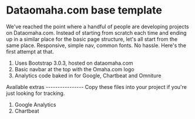 Dataomaha.com base template
===========================
We've reached the point where a handful of people are developing projects on Dataomaha.com. 
Instead of starting from scratch each time and ending up in a similar place for the basic page structure, let's all start from the same place.
Responsive, simple nav, common fonts. No hassle.
Here's the first attempt at that.
<ol>
<li>Uses Bootstrap 3.0.3, hosted on dataomaha.com</li>
<li>Basic navbar at the top with the Omaha.com logo</li>
<li>Analytics code baked in for Google, Chartbeat and Omniture</li>
</ol>
Available extras
----------------
Copy these files into your project if you're just looking for tracking.
<ol>
<li>Google Analytics</li>
<li>Chartbeat</li>
</ol>
